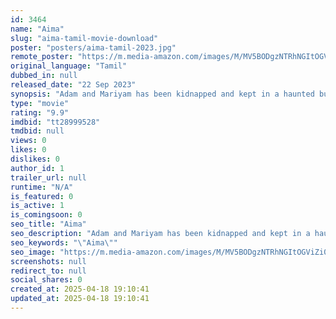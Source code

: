 ```yaml
---
id: 3464
name: "Aima"
slug: "aima-tamil-movie-download"
poster: "posters/aima-tamil-2023.jpg"
remote_poster: "https://m.media-amazon.com/images/M/MV5BODgzNTRhNGItOGViZi00NTU3LWE3YWYtOTdlYzhmMmUxNjI4XkEyXkFqcGdeQXVyMTA4MzQ4NzMw._V1_SX300.jpg"
original_language: "Tamil"
dubbed_in: null
released_date: "22 Sep 2023"
synopsis: "Adam and Mariyam has been kidnapped and kept in a haunted bungalow in the middle of the forest. How they are escaping from that house and finding the reason for their kidnap."
type: "movie"
rating: "9.9"
imdbid: "tt28999528"
tmdbid: null
views: 0
likes: 0
dislikes: 0
author_id: 1
trailer_url: null
runtime: "N/A"
is_featured: 0
is_active: 1
is_comingsoon: 0
seo_title: "Aima"
seo_description: "Adam and Mariyam has been kidnapped and kept in a haunted bungalow in the middle of the forest. How they are escaping from that house and finding the reason for their kidnap."
seo_keywords: "\"Aima\""
seo_image: "https://m.media-amazon.com/images/M/MV5BODgzNTRhNGItOGViZi00NTU3LWE3YWYtOTdlYzhmMmUxNjI4XkEyXkFqcGdeQXVyMTA4MzQ4NzMw._V1_SX300.jpg"
screenshots: null
redirect_to: null
social_shares: 0
created_at: 2025-04-18 19:10:41
updated_at: 2025-04-18 19:10:41
---
```



